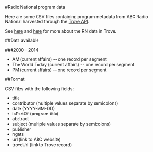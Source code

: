 #Radio National program data

Here are some CSV files containing program metadata from ABC Radio National harvested through the [Trove API](http://help.nla.gov.au/trove/building-with-trove/api).

See [here](http://www.nla.gov.au/blogs/trove/2014/04/17/harvesting-radio-national) and [here](http://www.nla.gov.au/blogs/trove/2014/05/01/whats-in-a-word) for more about the RN data in Trove.

##Data available

###2000 - 2014

* AM (current affairs) -- one record per segment
* The World Today (current affairs) -- one record per segment
* PM (current affairs) -- one record per segment

##Format

CSV files with the following fields:

* title
* contributor (multiple values separate by semicolons)
* date (YYYY-MM-DD)
* isPartOf (program title)
* abstract
* subject (multiple values separate by semicolons)
* publisher
* rights
* url (link to ABC website)
* troveUrl (link to Trove record)

